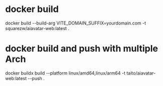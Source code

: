 # docker build
docker build --build-arg VITE_DOMAIN_SUFFIX=yourdomain.com -t squarezw/aiavatar-web:latest .

# docker build and push with multiple Arch
docker buildx build --platform linux/amd64,linux/arm64 -t taito/aiavatar-web:latest --push .